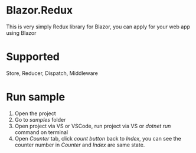 # Blazor.Redux
This is very simply Redux library for Blazor, you can apply for your web app using Blazor
# Supported
Store, Reducer, Dispatch, Middleware
# Run sample
1. Open the project
2. Go to *samples* folder
3. Open project via VS or VSCode, run project via VS or *dotnet run* command on terminal
4. Open *Counter* tab, click *count button* back to *Index*, you can see the counter number in *Counter* and *Index* are same state.
